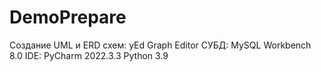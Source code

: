 # DemoPrepare
Создание UML и ERD схем: yEd Graph Editor
СУБД: MySQL Workbench 8.0
IDE: PyCharm 2022.3.3
Python 3.9
